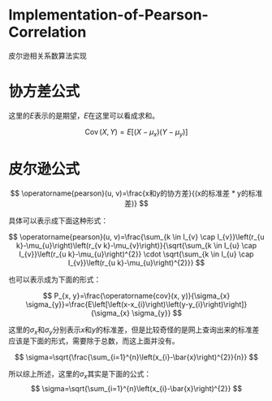 # Implementation-of-Pearson-Correlation
皮尔逊相关系数算法实现

# 协方差公式

这里的$E$表示的是期望，$E$在这里可以看成求和。


$$
\operatorname{Cov}(X, Y)=E\left[\left(X-\mu_{x}\right)\left(Y-\mu_{y}\right)\right]
$$

# 皮尔逊公式

$$
\operatorname{pearson}(u, v)=\frac{x和y的协方差}{(x的标准差 * y的标准差)}
$$

具体可以表示成下面这种形式：

$$ 
\operatorname{pearson}(u, v)=\frac{\sum_{k \in I_{v} \cap I_{v}}\left(r_{u k}-\mu_{u}\right)\left(r_{v k}-\mu_{v}\right)}{\sqrt{\sum_{k \in I_{u} \cap I_{v}}\left(r_{u k}-\mu_{u}\right)^{2}} \cdot \sqrt{\sum_{k \in I_{u} \cap I_{v}}\left(r_{u k}-\mu_{u}\right)^{2}}} 
$$


也可以表示成为下面的形式：

$$
P_{x, y}=\frac{\operatorname{cov}(x, y)}{\sigma_{x} \sigma_{y}}=\frac{E\left[\left(x-x_{i}\right)\left(y-y_{i}\right)\right]}{\sigma_{x} \sigma_{y}}
$$

这里的$\sigma_{x}$和$\sigma_{y}$分别表示$x$和$y$的标准差，但是比较奇怪的是网上查询出来的标准差应该是下面的形式，需要除于总数，而这上面并没有。

$$
\sigma=\sqrt{\frac{\sum_{i=1}^{n}\left(x_{i}-\bar{x}\right)^{2}}{n}}
$$

所以综上所述，这里的$\sigma_{x}$其实是下面的公式：
$$
\sigma=\sqrt{\sum_{i=1}^{n}\left(x_{i}-\bar{x}\right)^{2}}
$$
